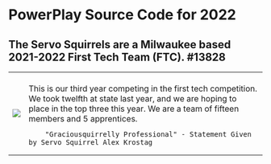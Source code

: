 # PowerPlay Source Code for 2022
## The Servo Squirrels are a Milwaukee based 2021-2022 First Tech Team (FTC). #13828
<table>
  <tr>
    <td>
            <img src="https://user-images.githubusercontent.com/64339630/142298108-c8016318-a395-4e97-905b-0ed22e7263e8.png">
    </td>
    <td>
        <br>This is our third year competing in the first tech competition.  We took twelfth at state last year, and we are hoping to place in the top three this year.  We are a team of fifteen members and 5 apprentices.
        
        "Graciousquirrelly Professional" - Statement Given by Servo Squirrel Alex Krostag
  </tr>
  </table>
